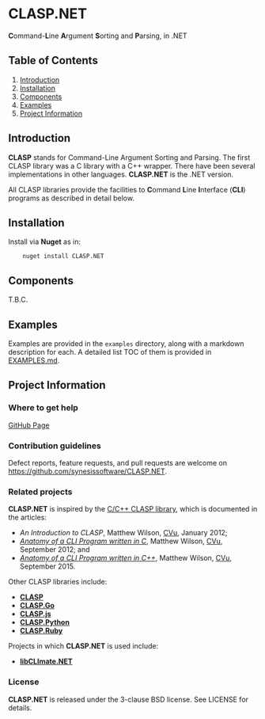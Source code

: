 # CLASP.NET
**C**ommand-**L**ine **A**rgument **S**orting and **P**arsing, in .NET

## Table of Contents

1. [Introduction](#introduction)
2. [Installation](#installation)
3. [Components](#components)
4. [Examples](#examples)
5. [Project Information](#project-information)

## Introduction

**CLASP** stands for Command-Line Argument Sorting and
Parsing. The first CLASP library was a C library with a C++ wrapper. There
have been several implementations in other languages. **CLASP.NET** is the
.NET version.

All CLASP libraries provide the facilities to **C**ommand **L**ine
**I**nterface (**CLI**) programs as described in detail below.

## Installation

Install via **Nuget** as in:

```
	nuget install CLASP.NET
```

## Components

T.B.C.

## Examples

Examples are provided in the ```examples``` directory, along with a markdown description for each. A detailed list TOC of them is provided in [EXAMPLES.md](./EXAMPLES.md).

## Project Information

### Where to get help

[GitHub Page](https://github.com/synesissoftware/CLASP.NET "GitHub Page")

### Contribution guidelines

Defect reports, feature requests, and pull requests are welcome on https://github.com/synesissoftware/CLASP.NET.

### Related projects

**CLASP.NET** is inspired by the [C/C++ CLASP library](https://github.com/synesissoftware/CLASP), which is documented in the articles:

 * _An Introduction to CLASP_, Matthew Wilson, [CVu](http://accu.org/index.php/journals/c77/), January 2012;
 * _[Anatomy of a CLI Program written in C](http://synesis.com.au/publishing/software-anatomies/anatomy-of-a-cli-program-written-in-c.html)_, Matthew Wilson, [CVu](http://accu.org/index.php/journals/c77/), September 2012; and
 * _[Anatomy of a CLI Program written in C++](http://synesis.com.au/publishing/software-anatomies/anatomy-of-a-cli-program-written-in-c++.html)_, Matthew Wilson, [CVu](http://accu.org/index.php/journals/c77/), September 2015.

Other CLASP libraries include:

* [**CLASP**](https://github.com/synesissoftware/CLASP/)
* [**CLASP.Go**](https://github.com/synesissoftware/CLASP.Go/)
* [**CLASP.js**](https://github.com/synesissoftware/CLASP.js/)
* [**CLASP.Python**](https://github.com/synesissoftware/CLASP.Python/)
* [**CLASP.Ruby**](https://github.com/synesissoftware/CLASP.Ruby/)

Projects in which **CLASP.NET** is used include:

* [**libCLImate.NET**](https://github.com/synesissoftware/libCLImate.NET)

### License

**CLASP.NET** is released under the 3-clause BSD license. See LICENSE for details.

